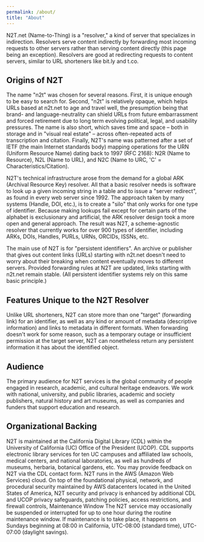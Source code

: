 ```yaml
---
permalink: /about/
title: "About"
---
```


N2T.net (Name-to-Thing) is a "resolver," a kind of server that specializes in indirection. Resolvers serve content indirectly by forwarding most incoming requests to other servers rather than serving content directly (this page being an exception). Resolvers are good at redirecting requests to content servers, similar to URL shorteners like bit.ly and t.co.

## Origins of N2T

The name "n2t" was chosen for several reasons. First, it is unique enough to be easy to search for. Second, "n2t" is relatively opaque, which helps URLs based at n2t.net to age and travel well, the presumption being that brand- and language-neutrality can shield URLs from future embarrassment and forced retirement due to long term evolving political, legal, and usability pressures. The name is also short, which saves time and space – both in storage and in "visual real estate" – across often-repeated acts of transcription and citation. Finally, N2T's name was patterned after a set of IETF (the main Internet standards body) mapping operations for the URN (Uniform Resource Name) dating back to 1997 (RFC 2168): N2R (Name to Resource), N2L (Name to URL), and N2C (Name to URC, 'C' = Characteristics/Citation).

N2T's technical infrastructure arose from the demand for a global ARK (Archival Resource Key) resolver. All that a basic resolver needs is software to look up a given incoming string in a table and to issue a "server redirect", as found in every web server since 1992. The approach taken by many systems (Handle, DOI, etc.), is to create a "silo" that only works for one type of identifier. Because making lookups fail except for certain parts of the alphabet is exclusionary and artificial, the ARK resolver design took a more open and general approach. The result was N2T, a scheme-agnostic resolver that currently works for over 900 types of identifier, including ARKs, DOIs, Handles, PURLs, URNs, ORCIDs, ISSNs, etc.

The main use of N2T is for "persistent identifiers". An archive or publisher that gives out content links (URLs) starting with n2t.net doesn't need to worry about their breaking when content eventually moves to different servers. Provided forwarding rules at N2T are updated, links starting with n2t.net remain stable. (All persistent identifier systems rely on this same basic principle.)

## Features Unique to the N2T Resolver

Unlike URL shorteners, N2T can store more than one "target" (forwarding link) for an identifier, as well as any kind or amount of metadata (descriptive information) and links to metadata in different formats. When forwarding doesn't work for some reason, such as a temporary outage or insufficient permission at the target server, N2T can nonetheless return any persistent information it has about the identified object.

## Audience

The primary audience for N2T services is the global community of people engaged in research, academic, and cultural heritage endeavors. We work with national, university, and public libraries, academic and society publishers, natural history and art museums, as well as companies and funders that support education and research.

## Organizational Backing

N2T is maintained at the California Digital Library (CDL) within the University of California (UC) Office of the President (UCOP). CDL supports electronic library services for ten UC campuses and affiliated law schools, medical centers, and national laboratories, as well as hundreds of museums, herbaria, botanical gardens, etc. You may provide feedback on N2T via the CDL contact form.
N2T runs in the AWS (Amazon Web Services) cloud. On top of the foundational physical, network, and procedural security maintained by AWS datacenters located in the United States of America, N2T security and privacy is enhanced by additional CDL and UCOP privacy safeguards, patching policies, access restrictions, and firewall controls,
Maintenance Window
The N2T service may occasionally be suspended or interrupted for up to one hour during the routine maintenance window. If maintenance is to take place, it happens on Sundays beginning at 08:00 in California, UTC-08:00 (standard time), UTC-07:00 (daylight savings).
